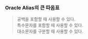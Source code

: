 ### Oracle Alias의 큰 따옴표 
> 공백을 포함할 때 사용할 수 있다.   
> 특수문자를 포함할 때 사용할 수 있다.   
> 대소문자를 구분할 때 사용할 수 있다.   
